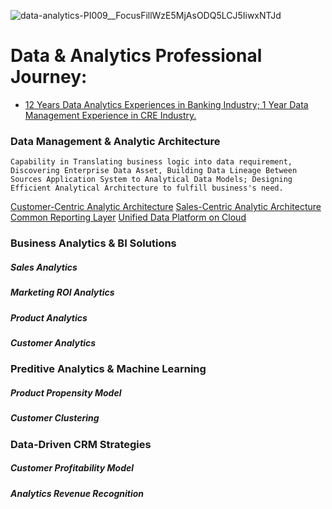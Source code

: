 ![data-analytics-PI009__FocusFillWzE5MjAsODQ5LCJ5IiwxNTJd](https://user-images.githubusercontent.com/23344558/153456352-73c4eb68-1e3e-4a80-8120-587cdee42208.jpg)
# Data & Analytics Professional Journey:
- [12 Years Data Analytics Experiences in Banking Industry; 1 Year Data Management Experience in CRE Industry.](https://github.com/Alexjchou/)

### Data Management & Analytic Architecture
```
Capability in Translating business logic into data requirement, Discovering Enterprise Data Asset, Building Data Lineage Between Sources Application System to Analytical Data Models; Designing Efficient Analytical Architecture to fulfill business's need.
```

[Customer-Centric Analytic Architecture](https://github.com/Alexjchou/)
[Sales-Centric Analytic Architecture](https://github.com/Alexjchou/)
[Common Reporting Layer](https://github.com/Alexjchou/)
[Unified Data Platform on Cloud](https://github.com/Alexjchou/)

### Business Analytics & BI Solutions
##### Sales Analytics
##### Marketing ROI Analytics
##### Product Analytics
##### Customer Analytics

### Preditive Analytics & Machine Learning
##### Product Propensity Model
##### Customer Clustering

### Data-Driven CRM Strategies
##### Customer Profitability Model
##### Analytics Revenue Recognition



